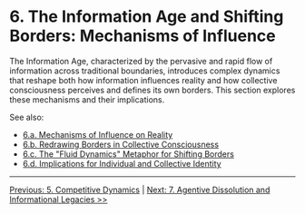 # 6. The Information Age and Shifting Borders: Mechanisms of Influence

The Information Age, characterized by the pervasive and rapid flow of information across traditional boundaries, introduces complex dynamics that reshape both how information influences reality and how collective consciousness perceives and defines its own borders. This section explores these mechanisms and their implications.

See also:
- [6.a. Mechanisms of Influence on Reality](6a-mechanisms-influence-reality.md)
- [6.b. Redrawing Borders in Collective Consciousness](6b-redrawing-borders-collective-consciousness.md)
- [6.c. The "Fluid Dynamics" Metaphor for Shifting Borders](6c-fluid-dynamics-metaphor.md)
- [6.d. Implications for Individual and Collective Identity](6d-implications-identity.md)

---
[Previous: 5. Competitive Dynamics](../05-competitive-dynamics/5-competitive-dynamics.md) | [Next: 7. Agentive Dissolution and Informational Legacies >>](../07-agentive-dissolution-legacy/7-agentive-dissolution-legacy.md)
